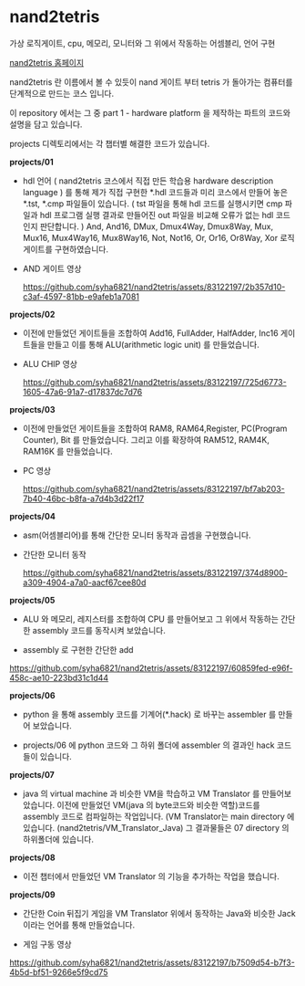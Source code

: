 # nand2tetris
가상 로직게이트, cpu, 메모리, 모니터와 그 위에서 작동하는 어셈블리, 언어 구현

[nand2tetris 홈페이지](https://www.nand2tetris.org/)

nand2tetris 란 이름에서 볼 수 있듯이 nand 게이트 부터 tetris 가 돌아가는 컴퓨터를 단계적으로 만드는 코스 입니다.

이 repository 에서는 그 중 part 1 - hardware platform 을 제작하는 파트의 코드와 설명을 담고 있습니다.

projects 디렉토리에서는 각 챕터별 해결한 코드가 있습니다.

**projects/01**

- hdl 언어 ( nand2tetris 코스에서 직접 만든 학습용 hardware description language ) 를 통해 제가 직접 구현한 *.hdl 코드들과 미리 코스에서 만들어 놓은 *.tst, *.cmp 파일들이 있습니다. ( tst 파일을 통해 hdl 코드를 실행시키면 cmp 파일과 hdl 프로그램 실행 결과로 만들어진 out 파일을 비교해 오류가 없는 hdl 코드인지 판단합니다. )
And, And16, DMux, Dmux4Way, Dmux8Way, Mux, Mux16, Mux4Way16, Mux8Way16, Not, Not16, Or, Or16, Or8Way, Xor 로직 게이트를 구현하였습니다.

- AND 게이트 영상


  https://github.com/syha6821/nand2tetris/assets/83122197/2b357d10-c3af-4597-81bb-e9afeb1a7081

**projects/02**
- 이전에 만들었던 게이트들을 조합하여 Add16, FullAdder, HalfAdder, Inc16 게이트들을 만들고 이를 통해 ALU(arithmetic logic unit) 를 만들었습니다.

- ALU CHIP 영상


  https://github.com/syha6821/nand2tetris/assets/83122197/725d6773-1605-47a6-91a7-d17837dc7d76



**projects/03**

- 이전에 만들었던 게이트들을 조합하여 RAM8, RAM64,Register, PC(Program Counter), Bit 를 만들었습니다. 그리고 이를 확장하여 RAM512, RAM4K, RAM16K 를 만들었습니다.

- PC 영상

  https://github.com/syha6821/nand2tetris/assets/83122197/bf7ab203-7b40-46bc-b8fa-a7d4b3d22f17


**projects/04**

- asm(어셈블리어)를 통해 간단한 모니터 동작과 곱셈을 구현했습니다.

- 간단한 모니터 동작


  https://github.com/syha6821/nand2tetris/assets/83122197/374d8900-a309-4904-a7a0-aacf67cee80d



**projects/05**
- ALU 와 메모리, 레지스터를 조합하여 CPU 를 만들어보고 그 위에서 작동하는 간단한 assembly 코드를 동작시켜 보았습니다.

- assembly 로 구현한 간단한 add


https://github.com/syha6821/nand2tetris/assets/83122197/60859fed-e96f-458c-ae10-223bd31c1d44


**projects/06**

- python 을 통해 assembly 코드를 기계어(*.hack) 로 바꾸는 assembler 를 만들어 보았습니다.

- projects/06 에 python 코드와 그 하위 폴더에 assembler 의 결과인 hack 코드들이 있습니다.

**projects/07**
- java 의 virtual machine 과 비슷한 VM을 학습하고 VM Translator 를 만들어보았습니다. 이전에 만들었던 VM(java 의 byte코드와 비슷한 역할)코드를 assembly 코드로 컴파일하는 작업입니다. (VM Translator는 main directory 에 있습니다. (nand2tetris/VM_Translator_Java) 그 결과물들은 07 directory 의 하위폴더에 있습니다.

**projects/08**

- 이전 챕터에서 만들었던 VM Translator 의 기능을 추가하는 작업을 했습니다.

**projects/09**  

- 간단한 Coin 뒤집기 게임을 VM Translator 위에서 동작하는 Java와 비슷한 Jack 이라는 언어를 통해 만들었습니다.

- 게임 구동 영상

https://github.com/syha6821/nand2tetris/assets/83122197/b7509d54-b7f3-4b5d-bf51-9266e5f9cd75


